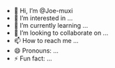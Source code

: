 - 👋 Hi, I’m @Joe-muxi
- 👀 I’m interested in ...
- 🌱 I’m currently learning ...
- 💞️ I’m looking to collaborate on ...
- 📫 How to reach me ...
- 😄 Pronouns: ...
- ⚡ Fun fact: ...

<!---
Joe-muxi/Joe-muxi is a ✨ special ✨ repository because its `README.md` (this file) appears on your GitHub profile.
You can click the Preview link to take a look at your changes.
--->
